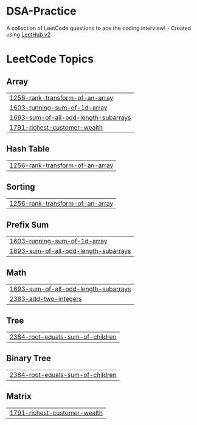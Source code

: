 # DSA-Practice
A collection of LeetCode questions to ace the coding interview! - Created using [LeetHub v2](https://github.com/arunbhardwaj/LeetHub-2.0)

<!---LeetCode Topics Start-->
# LeetCode Topics
## Array
|  |
| ------- |
| [1256-rank-transform-of-an-array](https://github.com/TANISHA3665/DSA-Practice/tree/master/1256-rank-transform-of-an-array) |
| [1603-running-sum-of-1d-array](https://github.com/TANISHA3665/DSA-Practice/tree/master/1603-running-sum-of-1d-array) |
| [1693-sum-of-all-odd-length-subarrays](https://github.com/TANISHA3665/DSA-Practice/tree/master/1693-sum-of-all-odd-length-subarrays) |
| [1791-richest-customer-wealth](https://github.com/TANISHA3665/DSA-Practice/tree/master/1791-richest-customer-wealth) |
## Hash Table
|  |
| ------- |
| [1256-rank-transform-of-an-array](https://github.com/TANISHA3665/DSA-Practice/tree/master/1256-rank-transform-of-an-array) |
## Sorting
|  |
| ------- |
| [1256-rank-transform-of-an-array](https://github.com/TANISHA3665/DSA-Practice/tree/master/1256-rank-transform-of-an-array) |
## Prefix Sum
|  |
| ------- |
| [1603-running-sum-of-1d-array](https://github.com/TANISHA3665/DSA-Practice/tree/master/1603-running-sum-of-1d-array) |
| [1693-sum-of-all-odd-length-subarrays](https://github.com/TANISHA3665/DSA-Practice/tree/master/1693-sum-of-all-odd-length-subarrays) |
## Math
|  |
| ------- |
| [1693-sum-of-all-odd-length-subarrays](https://github.com/TANISHA3665/DSA-Practice/tree/master/1693-sum-of-all-odd-length-subarrays) |
| [2383-add-two-integers](https://github.com/TANISHA3665/DSA-Practice/tree/master/2383-add-two-integers) |
## Tree
|  |
| ------- |
| [2384-root-equals-sum-of-children](https://github.com/TANISHA3665/DSA-Practice/tree/master/2384-root-equals-sum-of-children) |
## Binary Tree
|  |
| ------- |
| [2384-root-equals-sum-of-children](https://github.com/TANISHA3665/DSA-Practice/tree/master/2384-root-equals-sum-of-children) |
## Matrix
|  |
| ------- |
| [1791-richest-customer-wealth](https://github.com/TANISHA3665/DSA-Practice/tree/master/1791-richest-customer-wealth) |
<!---LeetCode Topics End-->